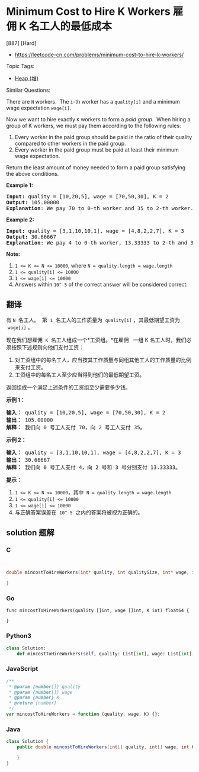 # Minimum Cost to Hire K Workers 雇佣 K 名工人的最低成本

[887] [Hard]

- https://leetcode-cn.com/problems/minimum-cost-to-hire-k-workers/

Topic Tags:

- [Heap (堆)](https://leetcode-cn.com/tag/heap/)

Similar Questions:

There are `N` workers.  The `i`\-th worker has a `quality[i]` and a minimum wage expectation `wage[i]`.

Now we want to hire exactly `K` workers to form a _paid group_.  When hiring a group of K workers, we must pay them according to the following rules:

1.  Every worker in the paid group should be paid in the ratio of their quality compared to other workers in the paid group.
2.  Every worker in the paid group must be paid at least their minimum wage expectation.

Return the least amount of money needed to form a paid group satisfying the above conditions.

**Example 1:**

<pre><strong>Input: </strong>quality = <span id="example-input-1-1">[10,20,5]</span>, wage = <span id="example-input-1-2">[70,50,30]</span>, K = <span id="example-input-1-3">2</span>
<strong>Output: </strong><span id="example-output-1">105.00000
<strong>Explanation</strong>: </span><span>We pay 70 to 0-th worker and 35 to 2-th worker.</span>
</pre>

**Example 2:**

<pre><strong>Input: </strong>quality = <span id="example-input-2-1">[3,1,10,10,1]</span>, wage = <span id="example-input-2-2">[4,8,2,2,7]</span>, K = <span id="example-input-2-3">3</span>
<strong>Output: </strong><span id="example-output-2">30.66667
<strong>Explanation</strong>: </span><span>We pay 4 to 0-th worker, 13.33333 to 2-th and 3-th workers seperately.</span> 
</pre>

**Note:**

1.  `1 <= K <= N <= 10000`, where `N = quality.length = wage.length`
2.  `1 <= quality[i] <= 10000`
3.  `1 <= wage[i] <= 10000`
4.  Answers within `10^-5` of the correct answer will be considered correct.

## 翻译

有 `N`  名工人。  第  `i`  名工人的工作质量为  `quality[i]` ，其最低期望工资为  `wage[i]` 。

现在我们想雇佣  `K`  名工人组成一个*工资组。*在雇佣   一组 K 名工人时，我们必须按照下述规则向他们支付工资：

1.  对工资组中的每名工人，应当按其工作质量与同组其他工人的工作质量的比例来支付工资。
2.  工资组中的每名工人至少应当得到他们的最低期望工资。

返回组成一个满足上述条件的工资组至少需要多少钱。

**示例 1：**

<pre><strong>输入： </strong>quality = [10,20,5], wage = [70,50,30], K = 2
<strong>输出： </strong>105.00000
<strong>解释：</strong> 我们向 0 号工人支付 70，向 2 号工人支付 35。</pre>

**示例 2：**

<pre><strong>输入： </strong>quality = [3,1,10,10,1], wage = [4,8,2,2,7], K = 3
<strong>输出： </strong>30.66667
<strong>解释： </strong>我们向 0 号工人支付 4，向 2 号和 3 号分别支付 13.33333。</pre>

**提示：**

1.  `1 <= K <= N <= 10000`，其中  `N = quality.length = wage.length`
2.  `1 <= quality[i] <= 10000`
3.  `1 <= wage[i] <= 10000`
4.  与正确答案误差在  `10^-5`  之内的答案将被视为正确的。

## solution 题解

### C

```c


double mincostToHireWorkers(int* quality, int qualitySize, int* wage, int wageSize, int K){

}


```

### Go

```golang
func mincostToHireWorkers(quality []int, wage []int, K int) float64 {

}
```

### Python3

```python
class Solution:
    def mincostToHireWorkers(self, quality: List[int], wage: List[int], K: int) -> float:

```

### JavaScript

```javascript
/**
 * @param {number[]} quality
 * @param {number[]} wage
 * @param {number} K
 * @return {number}
 */
var mincostToHireWorkers = function (quality, wage, K) {};
```

### Java

```java
class Solution {
    public double mincostToHireWorkers(int[] quality, int[] wage, int K) {

    }
}
```
